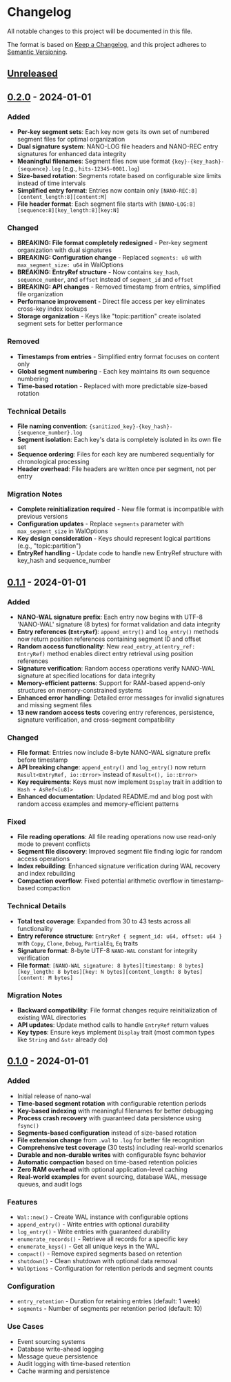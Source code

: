 # Changelog

All notable changes to this project will be documented in this file.

The format is based on [Keep a Changelog](https://keepachangelog.com/en/1.0.0/),
and this project adheres to [Semantic Versioning](https://semver.org/spec/v2.0.0.html).

## [Unreleased]

## [0.2.0] - 2024-01-01

### Added
- **Per-key segment sets**: Each key now gets its own set of numbered segment files for optimal organization
- **Dual signature system**: NANO-LOG file headers and NANO-REC entry signatures for enhanced data integrity
- **Meaningful filenames**: Segment files now use format `{key}-{key_hash}-{sequence}.log` (e.g., `hits-12345-0001.log`)
- **Size-based rotation**: Segments rotate based on configurable size limits instead of time intervals
- **Simplified entry format**: Entries now contain only `[NANO-REC:8][content_length:8][content:M]`
- **File header format**: Each segment file starts with `[NANO-LOG:8][sequence:8][key_length:8][key:N]`

### Changed
- **BREAKING: File format completely redesigned** - Per-key segment organization with dual signatures
- **BREAKING: Configuration change** - Replaced `segments: u8` with `max_segment_size: u64` in WalOptions
- **BREAKING: EntryRef structure** - Now contains `key_hash`, `sequence_number`, and `offset` instead of `segment_id` and `offset`
- **BREAKING: API changes** - Removed timestamp from entries, simplified file organization
- **Performance improvement** - Direct file access per key eliminates cross-key index lookups
- **Storage organization** - Keys like "topic:partition" create isolated segment sets for better performance

### Removed
- **Timestamps from entries** - Simplified entry format focuses on content only
- **Global segment numbering** - Each key maintains its own sequence numbering
- **Time-based rotation** - Replaced with more predictable size-based rotation

### Technical Details
- **File naming convention**: `{sanitized_key}-{key_hash}-{sequence_number}.log`
- **Segment isolation**: Each key's data is completely isolated in its own file set
- **Sequence ordering**: Files for each key are numbered sequentially for chronological processing
- **Header overhead**: File headers are written once per segment, not per entry

### Migration Notes
- **Complete reinitialization required** - New file format is incompatible with previous versions
- **Configuration updates** - Replace `segments` parameter with `max_segment_size` in WalOptions
- **Key design consideration** - Keys should represent logical partitions (e.g., "topic:partition")
- **EntryRef handling** - Update code to handle new EntryRef structure with key_hash and sequence_number

## [0.1.1] - 2024-01-01

### Added
- **NANO-WAL signature prefix**: Each entry now begins with UTF-8 'NANO-WAL' signature (8 bytes) for format validation and data integrity
- **Entry references (`EntryRef`)**: `append_entry()` and `log_entry()` methods now return position references containing segment ID and offset
- **Random access functionality**: New `read_entry_at(entry_ref: EntryRef)` method enables direct entry retrieval using position references
- **Signature verification**: Random access operations verify NANO-WAL signature at specified locations for data integrity
- **Memory-efficient patterns**: Support for RAM-based append-only structures on memory-constrained systems
- **Enhanced error handling**: Detailed error messages for invalid signatures and missing segment files
- **13 new random access tests** covering entry references, persistence, signature verification, and cross-segment compatibility

### Changed
- **File format**: Entries now include 8-byte NANO-WAL signature prefix before timestamp
- **API breaking change**: `append_entry()` and `log_entry()` now return `Result<EntryRef, io::Error>` instead of `Result<(), io::Error>`
- **Key requirements**: Keys must now implement `Display` trait in addition to `Hash + AsRef<[u8]>`
- **Enhanced documentation**: Updated README.md and blog post with random access examples and memory-efficient patterns

### Fixed
- **File reading operations**: All file reading operations now use read-only mode to prevent conflicts
- **Segment file discovery**: Improved segment file finding logic for random access operations
- **Index rebuilding**: Enhanced signature verification during WAL recovery and index rebuilding
- **Compaction overflow**: Fixed potential arithmetic overflow in timestamp-based compaction

### Technical Details
- **Total test coverage**: Expanded from 30 to 43 tests across all functionality
- **Entry reference structure**: `EntryRef { segment_id: u64, offset: u64 }` with `Copy`, `Clone`, `Debug`, `PartialEq`, `Eq` traits
- **Signature format**: 8-byte UTF-8 `NANO-WAL` constant for integrity verification
- **File format**: `[NANO-WAL signature: 8 bytes][timestamp: 8 bytes][key_length: 8 bytes][key: N bytes][content_length: 8 bytes][content: M bytes]`

### Migration Notes
- **Backward compatibility**: File format changes require reinitialization of existing WAL directories
- **API updates**: Update method calls to handle `EntryRef` return values
- **Key types**: Ensure keys implement `Display` trait (most common types like `String` and `&str` already do)

## [0.1.0] - 2024-01-01

### Added
- Initial release of nano-wal
- **Time-based segment rotation** with configurable retention periods
- **Key-based indexing** with meaningful filenames for better debugging
- **Process crash recovery** with guaranteed data persistence using `fsync()`
- **Segments-based configuration** instead of size-based rotation
- **File extension change** from `.wal` to `.log` for better file recognition
- **Comprehensive test coverage** (30 tests) including real-world scenarios
- **Durable and non-durable writes** with configurable fsync behavior
- **Automatic compaction** based on time-based retention policies
- **Zero RAM overhead** with optional application-level caching
- **Real-world examples** for event sourcing, database WAL, message queues, and audit logs

### Features
- `Wal::new()` - Create WAL instance with configurable options
- `append_entry()` - Write entries with optional durability
- `log_entry()` - Write entries with guaranteed durability
- `enumerate_records()` - Retrieve all records for a specific key
- `enumerate_keys()` - Get all unique keys in the WAL
- `compact()` - Remove expired segments based on retention
- `shutdown()` - Clean shutdown with optional data removal
- `WalOptions` - Configuration for retention periods and segment counts

### Configuration
- `entry_retention` - Duration for retaining entries (default: 1 week)
- `segments` - Number of segments per retention period (default: 10)

### Use Cases
- Event sourcing systems
- Database write-ahead logging
- Message queue persistence
- Audit logging with time-based retention
- Cache warming and persistence

[Unreleased]: https://github.com/yourusername/nano-wal/compare/v0.2.0...HEAD
[0.2.0]: https://github.com/yourusername/nano-wal/compare/v0.1.1...v0.2.0
[0.1.1]: https://github.com/yourusername/nano-wal/compare/v0.1.0...v0.1.1
[0.1.0]: https://github.com/yourusername/nano-wal/releases/tag/v0.1.0